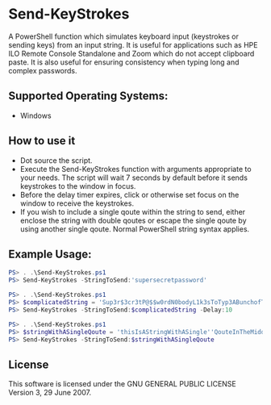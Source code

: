 # Send-KeyStrokes
A PowerShell function which simulates keyboard input (keystrokes or sending keys) from an input string.
It is useful for applications such as HPE ILO Remote Console Standalone and Zoom which do not accept clipboard paste.  It is also useful for ensuring consistency when typing long and complex passwords.

## Supported Operating Systems:
 - Windows

## How to use it
 - Dot source the script.
 - Execute the Send-KeyStrokes function with arguments appropriate to your needs.  The script will wait 7 seconds by default before it sends keystrokes to the window in focus.
 - Before the delay timer expires, click or otherwise set focus on the window to receive the keystrokes.
 - If you wish to include a single qoute within the string to send, either enclose the string with double qoutes or escape the single qoute by using another single qoute.  Normal PowerShell string syntax applies.

## Example Usage:
```powershell
PS> . .\Send-KeyStrokes.ps1
PS> Send-KeyStrokes -StringToSend:'supersecretpassword'
```
```powershell
PS> . .\Send-KeyStrokes.ps1
PS> $complicatedString = 'Sup3r$3cr3tP@$$w0rdN0bodyL1k3sToTyp3ABunchofTimes.!'
PS> Send-KeyStrokes -StringToSend:$complicatedString -Delay:10
```
```powershell
PS> . .\Send-KeyStrokes.ps1
PS> $stringWithASingleQoute = 'thisIsAStringWithASingle''QouteInTheMiddle'
PS> Send-KeyStrokes -StringToSend:$stringWithASingleQoute
```
## License
This software is licensed under the GNU GENERAL PUBLIC LICENSE Version 3, 29 June 2007.
